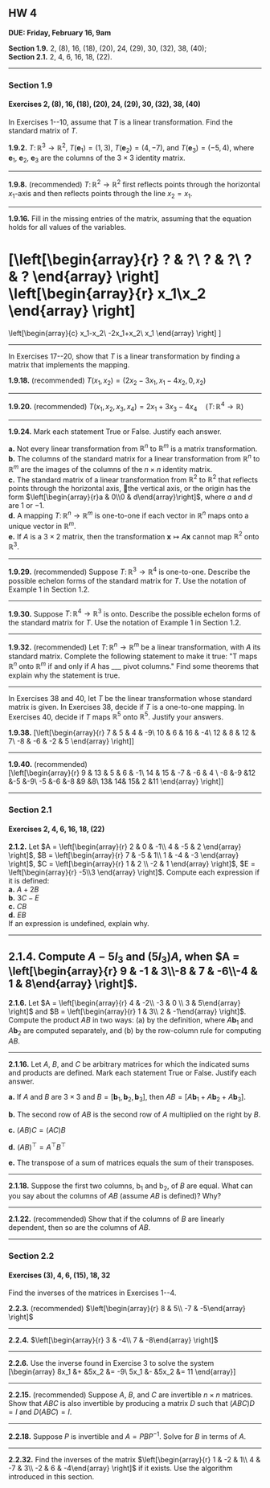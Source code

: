 ## HW 4

**DUE: Friday, February 16, 9am**   

**Section 1.9.** 2, (8), 16, (18), (20), 24, (29), 30, (32), 38, (40);  
**Section 2.1.** 2, 4, 6, 16, 18, (22).

----

### Section 1.9
#### Exercises 2, (8), 16, (18), (20), 24, (29), 30, (32), 38, (40)

In Exercises 1--10, assume that $T$ is a linear transformation. Find the standard matrix of $T$.

**1.9.2.**
$T\colon \mathbb{R}^3 \to \mathbb{R}^2$, $T(\mathbf{e}_1) = (1,3)$, 
 $T(\mathbf{e}_2) = (4,-7)$, and 
 $T(\mathbf{e}_3) = (-5,4)$, where $\mathbf{e}_1$, $\mathbf{e}_2$, $\mathbf{e}_3$
 are the columns of the $3 \times 3$ identity matrix.

-------------------------------

**1.9.8.** (recommended)
$T \colon \mathbb{R}^2 \to \mathbb{R}^2$ first reflects points through the 
horizontal $x_1$-axis and then reflects points through the line $x_2 =x_1$.

-------------------------------

**1.9.16.**
Fill in the missing entries of the matrix,
assuming that the equation holds for all values of the variables.

\[\left[\begin{array}{r}
? & ?\\
? & ?\\
? & ?
\end{array}
\right]
\left[\begin{array}{r}
x_1\\x_2
\end{array}
\right]
=
\left[\begin{array}{c}
x_1-x_2\\
-2x_1+x_2\\
x_1
\end{array}
\right]
\]


-------------------------------
In Exercises 17--20, show that $T$ is a linear transformation by
finding a matrix that implements the mapping. 

**1.9.18.** (recommended)
$T(x_1, x_2) = (2x_2 - 3x_1, x_1 - 4x_2, 0, x_2)$

-------------------------------

**1.9.20.** (recommended)
$T(x_1, x_2, x_3, x_4) = 2x_1 + 3x_3- 4x_4  \quad (T\colon \mathbb{R}^4\to\mathbb{R})$

-------------------------------

**1.9.24.**
Mark each statement True or False. Justify each answer.

**a.** Not every linear transformation from $\mathbb{R}^n$ to $\mathbb{R}^m$
is a matrix transformation.  
**b.** The columns of the standard matrix for a linear transformation 
from $\mathbb{R}^n$ to $\mathbb{R}^m$ are the images of the columns of
the $n \times n$ identity matrix.  
**c.** The standard matrix of a linear transformation from 
$\mathbb{R}^2$ to $\mathbb{R}^2$ 
that reflects points through the horizontal axis, the vertical axis, or the origin has the form
$\left[\begin{array}{r}a & 0\\0 & d\end{array}\right]$,
where $a$ and $d$ are $1$ or $-1$.  
**d.** A mapping $T\colon \mathbb{R}^n \to \mathbb{R}^m$
is one-to-one if each vector in $\mathbb{R}^n$ maps onto a unique 
vector in $\mathbb{R}^m$.    
**e.** If $A$ is a $3\times 2$ matrix, then the transformation 
$\mathbf{x} \mapsto A \mathbf{x}$ cannot map $\mathbb{R}^2$ onto $\mathbb{R}^3$.

-------------------------------

**1.9.29.** (recommended)
Suppose $T\colon \mathbb{R}^3 \to \mathbb{R}^4$ is one-to-one.
Describe the possible echelon forms of the standard matrix for $T$. 
Use the notation of Example 1 in Section 1.2.


-------------------------------

**1.9.30.**
Suppose $T\colon \mathbb{R}^4 \to \mathbb{R}^3$ is onto.
Describe the possible echelon forms of the standard matrix for $T$. 
Use the notation of Example 1 in Section 1.2.

-------------------------------

**1.9.32.**  (recommended)
Let $T\colon \mathbb{R}^n \to \mathbb{R}^m$ be a linear transformation, 
with $A$ its standard matrix. Complete the following statement to make
it true: "T maps $\mathbb{R}^n$ onto $\mathbb{R}^m$ if and only if $A$ has
___ pivot columns." Find some theorems that explain why the
statement is true.

-------------------------------
In Exercises 38 and 40, let $T$ be the linear transformation whose
standard matrix is given. In Exercises 38, decide if $T$ is a
one-to-one mapping. In Exercises 40, decide if $T$ maps $\mathbb{R}^5$
onto $\mathbb{R}^5$. Justify your answers.

**1.9.38.**
\[\left[\begin{array}{r}
7 & 5 & 4 & -9\\
10 & 6 & 16 & -4\\
12 & 8 & 12 & 7\\
-8 & -6 & -2 & 5
\end{array}
\right]\]

-------------------------------

**1.9.40.**  (recommended)  
\[\left[\begin{array}{r}
9 & 13 & 5 & 6 & -1\\
14 & 15 & -7 & -6 & 4 \\
-8 &-9 &12 &-5 &-9\\
-5 &-6 &-8 &9 &8\\ 
13& 14& 15& 2 &11
\end{array}
\right]\]

---------------------------------------------------------

### Section 2.1
#### Exercises 2, 4, 6, 16, 18, (22)

**2.1.2.**
Let $A = \left[\begin{array}{r}
2 & 0 & -1\\
4 & -5 & 2
\end{array} \right]$, 
$B = \left[\begin{array}{r}
7 & -5 & 1\\
1 & -4 & -3
\end{array} \right]$,
$C = \left[\begin{array}{r}
1 & 2 \\
-2 & 1
\end{array} \right]$,
$E = \left[\begin{array}{r}
-5\\3
\end{array} \right]$.
Compute each expression if it is defined:  
**a.** $A + 2B$   
**b.** $3C - E$   
**c.** $CB$   
**d.** $EB$  
If an expression is undefined, explain why.

--------------------------------

**2.1.4.**
Compute $A - 5 I_3$ and $(5 I_3)A$, when
$A = \left[\begin{array}{r} 9 & -1 & 3\\-8 & 7 & -6\\-4 & 1 & 8\end{array} \right]$.
-------------------------------

**2.1.6.**
Let 
$A = \left[\begin{array}{r} 4 & -2\\ -3 & 0 \\ 3 & 5\end{array} \right]$ and
$B = \left[\begin{array}{r} 1 & 3\\ 2 & -1\end{array} \right]$.
Compute the product $AB$ in two ways: (a) by
the definition, where $A\mathbf{b}_1$ and  $A\mathbf{b}_2$ are computed separately, and
(b) by the row-column rule for computing $AB$.

-------------------------------

**2.1.16.**
Let $A$, $B$, and $C$ be arbitrary matrices for
which the indicated sums and products are defined. Mark each
statement True or False. Justify each answer.

**a.** If $A$ and $B$ are $3 \times 3$ and 
$B  = [\mathbf{b}_1, \mathbf{b}_2, \mathbf{b}_3]$,
then $AB  = [A\mathbf{b}_1 + A \mathbf{b}_2 + A \mathbf{b}_3]$.

**b.**
The second row of $AB$ is the second row of $A$ multiplied
on the right by $B$.

**c.** $(AB)C = (AC)B$

**d.** $(AB)^\top = A^\top B^\top$

**e.** The transpose of a sum of matrices equals the sum of their
transposes.

----------------------------------

**2.1.18.**
Suppose the first two columns, $\mathrm{b}_1$ and $\mathrm{b}_2$, 
of $B$ are equal. What can you say about the columns of $AB$ 
(assume $AB$ is defined)?
Why?


-------------------------------

**2.1.22.**  (recommended)
Show that if the columns of $B$ are linearly dependent, then
so are the columns of $AB$.

---------------------------------------------------------

### Section 2.2
#### Exercises (3), 4, 6, (15), 18, 32

Find the inverses of the matrices in Exercises 1--4.

**2.2.3.**  (recommended)
$\left[\begin{array}{r} 8 & 5\\ -7 & -5\end{array} \right]$


-------------------------------

**2.2.4.**
$\left[\begin{array}{r} 3 & -4\\ 7 & -8\end{array} \right]$

-------------------------------


**2.2.6.**
Use the inverse found in Exercise 3 to solve the system
\[\begin{array}
8x_1 &+ &5x_2 &= -9\\
5x_1 &- &5x_2 &= 11
\end{array}\]


-------------------------------

**2.2.15.**  (recommended)
Suppose $A$, $B$, and $C$ are invertible $n\times n$ matrices. Show that
$ABC$ is also invertible by producing a matrix $D$ such that
$(ABC) D = I$ and $D (ABC) = I$.

-------------------------------

**2.2.18.**
Suppose $P$ is invertible and $A = PBP^{-1}$.
Solve for $B$ in terms of $A$.

-------------------------------

**2.2.32.**
 Find the inverses of the matrix
$\left[\begin{array}{r} 1 & -2 & 1\\ 4 & -7 & 3\\ -2 & 6 & -4\end{array} \right]$
  if it exists. Use the algorithm introduced in this section.
